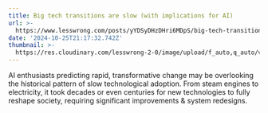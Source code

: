 ```yaml
---
title: Big tech transitions are slow (with implications for AI)
url: >-
  https://www.lesswrong.com/posts/yYDSyDHzDHri6MDpS/big-tech-transitions-are-slow-with-implications-for-ai
date: '2024-10-25T21:17:32.742Z'
thumbnail: >-
  https://res.cloudinary.com/lesswrong-2-0/image/upload/f_auto,q_auto/v1/mirroredImages/yYDSyDHzDHri6MDpS/nwrjsusdhysrm1df4rbl
---
```

AI enthusiasts predicting rapid, transformative change may be overlooking the historical pattern of slow technological adoption. From steam engines to electricity, it took decades or even centuries for new technologies to fully reshape society, requiring significant improvements & system redesigns.
